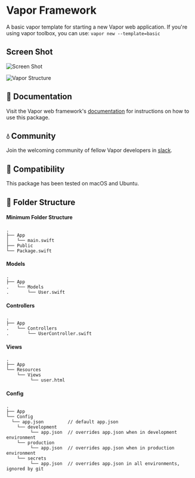 # Vapor Framework

A basic vapor template for starting a new Vapor web application. If you're using vapor toolbox, you can use: `vapor new --template=basic`

## Screen Shot
![Screen Shot](http://7xqacx.com1.z0.glb.clouddn.com/vapor_screenshot.png)

![Vapor Structure](http://7xqacx.com1.z0.glb.clouddn.com/vapor_structure.png)

## 📖 Documentation

Visit the Vapor web framework's [documentation](http://docs.vapor.codes) for instructions on how to use this package.

## 💧 Community

Join the welcoming community of fellow Vapor developers in [slack](http://vapor.team).

## 🔧 Compatibility

This package has been tested on macOS and Ubuntu.

## 🐶 Folder Structure

#### Minimum Folder Structure
```
.
├── App
│   └── main.swift
├── Public
└── Package.swift
```
#### Models
```
.
├── App
.   └── Models
.       └── User.swift
```
#### Controllers
```
.
├── App
.   └── Controllers
.       └── UserController.swift
```
#### Views
```
.
├── App
└── Resources
    └── Views
         └── user.html
```
#### Config
```
.
├── App
└── Config
  └── app.json         // default app.json
    └── development
         └── app.json  // overrides app.json when in development environment
    └── production
         └── app.json  // overrides app.json when in production environment
    └── secrets
         └── app.json  // overrides app.json in all environments, ignored by git
```
